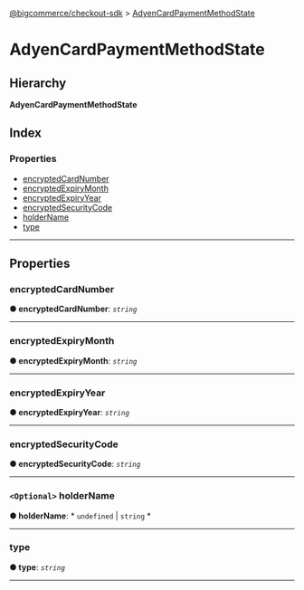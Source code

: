 [@bigcommerce/checkout-sdk](../README.md) > [AdyenCardPaymentMethodState](../interfaces/adyencardpaymentmethodstate.md)

# AdyenCardPaymentMethodState

## Hierarchy

**AdyenCardPaymentMethodState**

## Index

### Properties

* [encryptedCardNumber](adyencardpaymentmethodstate.md#encryptedcardnumber)
* [encryptedExpiryMonth](adyencardpaymentmethodstate.md#encryptedexpirymonth)
* [encryptedExpiryYear](adyencardpaymentmethodstate.md#encryptedexpiryyear)
* [encryptedSecurityCode](adyencardpaymentmethodstate.md#encryptedsecuritycode)
* [holderName](adyencardpaymentmethodstate.md#holdername)
* [type](adyencardpaymentmethodstate.md#type)

---

## Properties

<a id="encryptedcardnumber"></a>

###  encryptedCardNumber

**● encryptedCardNumber**: *`string`*

___
<a id="encryptedexpirymonth"></a>

###  encryptedExpiryMonth

**● encryptedExpiryMonth**: *`string`*

___
<a id="encryptedexpiryyear"></a>

###  encryptedExpiryYear

**● encryptedExpiryYear**: *`string`*

___
<a id="encryptedsecuritycode"></a>

###  encryptedSecurityCode

**● encryptedSecurityCode**: *`string`*

___
<a id="holdername"></a>

### `<Optional>` holderName

**● holderName**: * `undefined` &#124; `string`
*

___
<a id="type"></a>

###  type

**● type**: *`string`*

___

